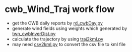 # cwb_Wind_Traj work flow

- get the CWB daily reports by [rd_cwbDay.py](https://github.com/sinotec2/rd_cwbDay.py/blob/main/rd_cwbDay.py)
- generate wind fields using weights which generated by [twn_cwbInverDist.py](https://github.com/sinotec2/cwb_Wind_Traj/blob/master/twn_cwbInverDist.py)
- calculate the trajectory by using [traj2kml.py](https://github.com/sinotec2/cwb_Wind_Traj/blob/master/traj2kml.py)
- may need [csv2kml.py](https://github.com/sinotec2/cwb_Wind_Traj/blob/master/csv2kml.py) to convert the csv file to kml file

